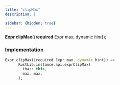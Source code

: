 ```yaml
---
title: "clipMax"
description: |

sidebar: {hidden: true}
---
```

<span class="dart-code"><strong>[Expr] clipMax</strong>({<span class="nobr"><strong>required</strong> [Expr] max</span>, <span class="nobr">dynamic <i>hint</i></span>});</span>


### Implementation
```dart
Expr clipMax({required Expr max, dynamic hint}) =>
      RustLib.instance.api.exprClipMax(
        that: this,
        max: max,
      );
```

[Expr]: /reference/classes/expr